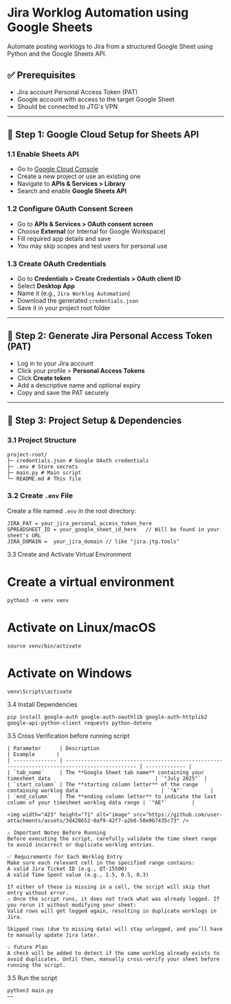 # Jira Worklog Automation using Google Sheets

Automate posting worklogs to Jira from a structured Google Sheet using Python and the Google Sheets API.

## ✅ Prerequisites

- Jira account Personal Access Token (PAT)
- Google account with access to the target Google Sheet
- Should be connected to JTG's VPN

---

## 🔧 Step 1: Google Cloud Setup for Sheets API

### 1.1 Enable Sheets API

- Go to [Google Cloud Console](https://console.cloud.google.com/)
- Create a new project or use an existing one
- Navigate to **APIs & Services > Library**
- Search and enable **Google Sheets API**

### 1.2 Configure OAuth Consent Screen

- Go to **APIs & Services > OAuth consent screen**
- Choose **External** (or Internal for Google Workspace)
- Fill required app details and save
- You may skip scopes and test users for personal use

### 1.3 Create OAuth Credentials

- Go to **Credentials > Create Credentials > OAuth client ID**
- Select **Desktop App**
- Name it (e.g., `Jira Worklog Automation`)
- Download the generated `credentials.json`
- Save it in your project root folder

---

## 🔐 Step 2: Generate Jira Personal Access Token (PAT)

- Log in to your Jira account
- Click your profile > **Personal Access Tokens**
- Click **Create token**
- Add a descriptive name and optional expiry
- Copy and save the PAT securely

---

## 📁 Step 3: Project Setup & Dependencies

### 3.1 Project Structure
```
project-root/
├─ credentials.json # Google OAuth credentials
├─ .env # Store secrets 
├─ main.py # Main script
└─ README.md # This file
```
### 3.2 Create `.env` File

Create a file named `.env` in the root directory:

```
JIRA_PAT = your_jira_personal_access_token_here
SPREADSHEET_ID = your_google_sheet_id_here   // Will be found in your sheet's URL
JIRA_DOMAIN =  your_jira_domain // like "jira.jtg.tools"
```

3.3 Create and Activate Virtual Environment 
# Create a virtual environment
```
python3 -m venv venv
```

# Activate on Linux/macOS
```
source venv/bin/activate
```

# Activate on Windows
```
venv\Scripts\activate
```

3.4 Install Dependencies
```
pip install google-auth google-auth-oauthlib google-auth-httplib2 google-api-python-client requests python-dotenv
```
3.5 Cross Verification before running script 
```
| Parameter      | Description                                                                                   | Example       |
| -------------- | --------------------------------------------------------------------------------------------- | ------------- |
| `tab_name`     | The **Google Sheet tab name** containing your timesheet data                                  | `"July 2025"` |
| `start_column` | The **starting column letter** of the range containing worklog data                           | `"A"`         |
| `end_column`   | The **ending column letter** to indicate the last column of your timesheet worklog data range | `"AE"`        |

<img width="423" height="71" alt="image" src="https://github.com/user-attachments/assets/3d428652-0af9-42f7-a2b0-50e9b7435c73" />

⚠️ Important Notes Before Running
Before executing the script, carefully validate the time sheet range to avoid incorrect or duplicate worklog entries.

✅ Requirements for Each Worklog Entry
Make sure each relevant cell in the specified range contains:
A valid Jira Ticket ID (e.g., QT-15500)
A valid Time Spent value (e.g., 1.5, 0.5, 0.3)

If either of these is missing in a cell, the script will skip that entry without error.
⚠️ Once the script runs, it does not track what was already logged. If you rerun it without modifying your sheet:
Valid rows will get logged again, resulting in duplicate worklogs in Jira.

Skipped rows (due to missing data) will stay unlogged, and you’ll have to manually update Jira later.

💡 Future Plan
A check will be added to detect if the same worklog already exists to avoid duplicates. Until then, manually cross-verify your sheet before running the script.
```
3.5 Run the script
```
python3 main.py 
~~

